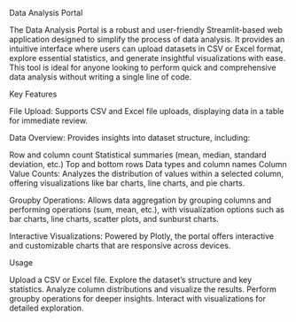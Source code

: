 Data Analysis Portal

The Data Analysis Portal is a robust and user-friendly Streamlit-based web application designed to simplify the process of data analysis. It provides an intuitive interface where users can upload datasets in CSV or Excel format, explore essential statistics, and generate insightful visualizations with ease. This tool is ideal for anyone looking to perform quick and comprehensive data analysis without writing a single line of code.

Key Features

File Upload: Supports CSV and Excel file uploads, displaying data in a table for immediate review.

Data Overview: Provides insights into dataset structure, including:

Row and column count
Statistical summaries (mean, median, standard deviation, etc.)
Top and bottom rows
Data types and column names
Column Value Counts: Analyzes the distribution of values within a selected column, offering visualizations like bar charts, line charts, and pie charts.

Groupby Operations: Allows data aggregation by grouping columns and performing operations (sum, mean, etc.), with visualization options such as bar charts, line charts, scatter plots, and sunburst charts.

Interactive Visualizations: Powered by Plotly, the portal offers interactive and customizable charts that are responsive across devices.

Usage

Upload a CSV or Excel file.
Explore the dataset’s structure and key statistics.
Analyze column distributions and visualize the results.
Perform groupby operations for deeper insights.
Interact with visualizations for detailed exploration.


